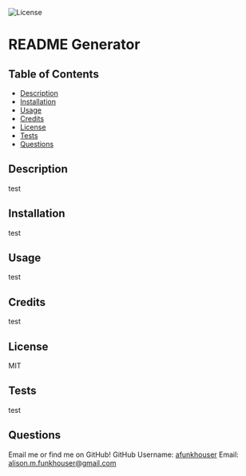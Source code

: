 ![License](https://img.shields.io/static/v1?label=License&message=MIT&color=BLUE)
# README Generator

## Table of Contents
* [Description](#description)
* [Installation](#installation)
* [Usage](#usage)
* [Credits](#credits)
* [License](#license)
* [Tests](#tests)
* [Questions](#questions)

## Description
test

## Installation
test

## Usage
test

## Credits
test

## License
MIT

## Tests
test

## Questions
Email me or find me on GitHub!
GitHub Username: [afunkhouser](https://www.github.com/afunkhouser)
Email: alison.m.funkhouser@gmail.com

